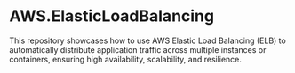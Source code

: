 # AWS.ElasticLoadBalancing
This repository showcases how to use AWS Elastic Load Balancing (ELB) to automatically distribute application traffic across multiple instances or containers, ensuring high availability, scalability, and resilience.
